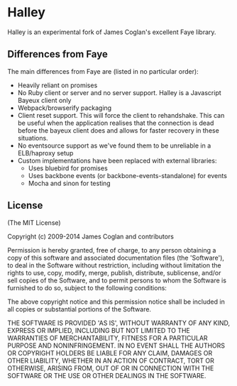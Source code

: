 # Halley

Halley is an experimental fork of James Coglan's excellent Faye library.

## Differences from Faye

The main differences from Faye are (listed in no particular order):
* Heavily reliant on promises
* No Ruby client or server and no server support. Halley is a Javascript Bayeux client only
* Webpack/browserify packaging
* Client reset support. This will force the client to rehandshake. This can be useful when the application realises that the connection is dead before the bayeux client does and allows for faster recovery in these situations.
* No eventsource support as we've found them to be unreliable in a ELB/haproxy setup
* Custom implementations have been replaced with external libraries:
  * Uses bluebird for promises
  * Uses backbone events (or backbone-events-standalone) for events
  * Mocha and sinon for testing

## License

(The MIT License)

Copyright (c) 2009-2014 James Coglan and contributors

Permission is hereby granted, free of charge, to any person obtaining a copy of
this software and associated documentation files (the 'Software'), to deal in
the Software without restriction, including without limitation the rights to
use, copy, modify, merge, publish, distribute, sublicense, and/or sell copies
of the Software, and to permit persons to whom the Software is furnished to do
so, subject to the following conditions:

The above copyright notice and this permission notice shall be included in all
copies or substantial portions of the Software.

THE SOFTWARE IS PROVIDED 'AS IS', WITHOUT WARRANTY OF ANY KIND, EXPRESS OR
IMPLIED, INCLUDING BUT NOT LIMITED TO THE WARRANTIES OF MERCHANTABILITY,
FITNESS FOR A PARTICULAR PURPOSE AND NONINFRINGEMENT. IN NO EVENT SHALL THE
AUTHORS OR COPYRIGHT HOLDERS BE LIABLE FOR ANY CLAIM, DAMAGES OR OTHER
LIABILITY, WHETHER IN AN ACTION OF CONTRACT, TORT OR OTHERWISE, ARISING FROM,
OUT OF OR IN CONNECTION WITH THE SOFTWARE OR THE USE OR OTHER DEALINGS IN THE
SOFTWARE.
